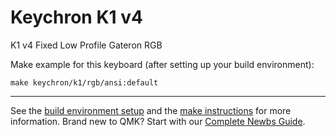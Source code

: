 # Keychron K1 v4

K1 v4 Fixed Low Profile Gateron RGB

Make example for this keyboard (after setting up your build environment):

    make keychron/k1/rgb/ansi:default

* * *

See the [build environment setup](https://docs.qmk.fm/#/getting_started_build_tools) and the [make instructions](https://docs.qmk.fm/#/getting_started_make_guide) for more information. Brand new to QMK? Start with our [Complete Newbs Guide](https://docs.qmk.fm/#/newbs).
